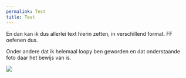 ```yaml
---
permalink: Test
title: Test
---
```


En dan kan ik dus allerlei text hierin zetten, in verschillend format. FF oefenen dus.

Onder andere dat ik helemaal loopy ben geworden en dat onderstaande foto daar het bewijs van is.

![](/assets/images/Screenshot-0190603-120725.png)